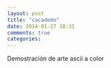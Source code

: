 ```yaml
---
layout: post
title: "cacademo"
date: 2014-01-27 18:31
comments: true
categories: 
---
```

Demostración de arte ascii a color

